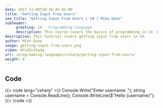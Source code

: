 ```yaml
---
date: 2017-11-08T18:34:45-05:00
title: "Getting Input From Users"
seo_title: "Getting Input From Users | C# | Mike Dane"
subheader:
     greeting: C# - Programming Language
     description: This course covers the basics of programming in C#. Work your way through the videos and we'll teach you everything you need to know to start your programming journey!
description: This tutorial covers getting input from users in C#.
author: Mike Dane
image: getting-input-from-users.png
video: WYuIOcdtwdg
url: /programming-languages/csharp/getting-input-from-users/
weight: 8
---
```

## Code

{{< code lang="csharp" >}}
Console.Write("Enter username: ");
string username = Console.ReadLine();
Console.WriteLine($"Hello {username}");
{{< /code >}}